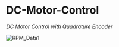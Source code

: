 # DC-Motor-Control 
*DC Motor Control with Quadrature Encoder* 

![RPM_Data1](https://user-images.githubusercontent.com/113368613/215968253-6880972b-3193-44a4-982a-26bd589c57d6.png)


